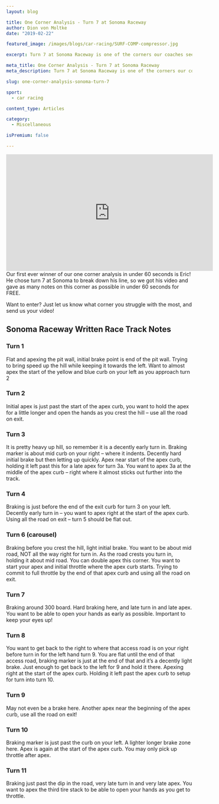```yaml
---
layout: blog

title: One Corner Analysis - Turn 7 at Sonoma Raceway
author: Dion von Moltke
date: "2019-02-22"

featured_image: /images/blogs/car-racing/SURF-COMP-compressor.jpg

excerpt: Turn 7 at Sonoma Raceway is one of the corners our coaches see the most mistakes at. See the typical driver line and the changes we would like to see!

meta_title: One Corner Analysis - Turn 7 at Sonoma Raceway
meta_description: Turn 7 at Sonoma Raceway is one of the corners our coaches see the most mistakes at. See the typical driver line and the changes we would like to see!

slug: one-corner-analysis-sonoma-turn-7

sport:
  - car racing

content_type: Articles

category:
  - Miscellaneous

isPremium: false 

---
```


<iframe title="Blog iFrame" id="videoIframe" width="560" height="315" src="https://www.youtube.com/embed/oDGxIjvl5xE?start=106" frameborder="0" allow="accelerometer; autoplay; encrypted-media; gyroscope; picture-in-picture" allowfullscreen></iframe>
Our first ever winner of our one corner analysis in under 60 seconds is Eric! He chose turn 7 at Sonoma to break down his line, so we got his video and gave as many notes on this corner as possible in under 60 seconds for FREE.

Want to enter? Just let us know what corner you struggle with the most, and send us your video!

## Sonoma Raceway Written Race Track Notes

### Turn 1

Flat and apexing the pit wall, initial brake point is end of the pit wall. Trying to bring speed up the hill while keeping it towards the left. Want to almost apex the start of the yellow and blue curb on your left as you approach turn 2

### Turn 2

Initial apex is just past the start of the apex curb, you want to hold the apex for a little longer and open the hands as you crest the hill – use all the road on exit.

### Turn 3

It is pretty heavy up hill, so remember it is a decently early turn in. Braking marker is about mid curb on your right – where it indents. Decently hard initial brake but then letting up quickly. Apex near start of the apex curb, holding it left past this for a late apex for turn 3a. You want to apex 3a at the middle of the apex curb – right where it almost sticks out further into the track.

### Turn 4

Braking is just before the end of the exit curb for turn 3 on your left. Decently early turn in – you want to apex right at the start of the apex curb. Using all the road on exit – turn 5 should be flat out.

### Turn 6 (carousel)

Braking before you crest the hill, light initial brake. You want to be about mid road, NOT all the way right for turn in. As the road crests you turn in, holding it about mid road. You can double apex this corner. You want to start your apex and initial throttle where the apex curb starts. Trying to commit to full throttle by the end of that apex curb and using all the road on exit.

### Turn 7

Braking around 300 board. Hard braking here, and late turn in and late apex. You want to be able to open your hands as early as possible. Important to keep your eyes up!

### Turn 8

You want to get back to the right to where that access road is on your right before turn in for the left hand turn 9. You are flat until the end of that access road, braking marker is just at the end of that and it’s a decently light brake. Just enough to get back to the left for 9 and hold it there. Apexing right at the start of the apex curb. Holding it left past the apex curb to setup for turn into turn 10.

### Turn 9

May not even be a brake here. Another apex near the beginning of the apex curb, use all the road on exit!

### Turn 10

Braking marker is just past the curb on your left. A lighter longer brake zone here. Apex is again at the start of the apex curb. You may only pick up throttle after apex.

### Turn 11

Braking just past the dip in the road, very late turn in and very late apex. You want to apex the third tire stack to be able to open your hands as you get to throttle.
